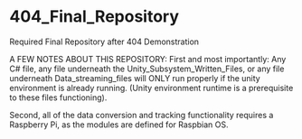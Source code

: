 # 404_Final_Repository
Required Final Repository after 404 Demonstration



A FEW NOTES ABOUT THIS REPOSITORY:
First and most importantly: Any C# file, any file underneath the Unity_Subsystem_Written_Files, or any file underneath Data_streaming_files will ONLY run properly if the unity environment is already running. (Unity environment runtime is a prerequisite to these files functioning).

Second, all of the data conversion and tracking functionality requires a Raspberry Pi, as the modules are defined for Raspbian OS.

